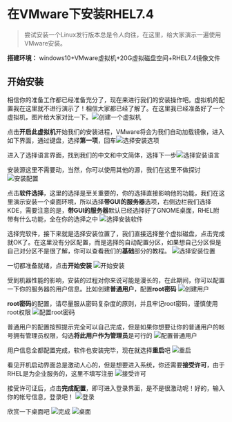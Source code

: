 # 在VMware下安装RHEL7.4

> 尝试安装一个Linux发行版本总是令人向往，在这里，给大家演示一遍使用VMware安装。

**搭建环境：** windows10+VMware虚拟机+20G虚拟磁盘空间+RHEL7.4镜像文件

## 开始安装

相信你的准备工作都已经准备充分了，现在来进行我们的安装操作吧。虚拟机的配置我在这里就不进行演示了！相信大家都已经了解了。在这里我已经准备好了一个虚拟机，图片给大家对比一下。![创建一个虚拟机](../public/rhel/1begin.png)

点击**开启此虚拟机**开始我们的安装进程，VMware将会为我们自动加载镜像，进入如下界面，通过键盘，选择**第一项**，回车![选择安装选项](../public/rhel/2start.png)

进入了选择语言界面，找到我们的中文和中文简体，选择下一步![选择安装语言](../public/rhel/3chooseLanguage.png)

安装源这里不需要动，当然，你可以使用其他的源，我们在这里不做探讨
![安装配置](../public/rhel/4config.png)

点击**软件选择**，这里的选择是至关重要的，你的选择直接影响他的功能，我们在这里演示安装一个桌面环境，所以选择**带GUI的服务器**选项，右侧边栏我们选择KDE，需要注意的是，**带GUI的服务器**默认已经选择好了GNOME桌面，RHEL附带有什么功能，全在你的选择之中
![选择安装软件](../public/rhel/5chooseSoftware.png)

选择完软件，接下来就是选择安装位置了，我们直接选择整个虚拟磁盘，点击完成就OK了。在这里没有分区配置，而是选择的自动配置分区，如果想自己分区但是自己对分区不是很了解，你可以查看我们的**基础**部分的教程。
![选择安装位置](../public/rhel/6installLocal.png)

一切都准备就绪，点击**开始安装**
![开始安装](../public/rhel/7startInstall.png)

受到机器性能的影响，安装的过程对你来说可能是漫长的，在此期间，你可以配置一下你的服务器的用户信息。比如创建**普通用户**，配置**root密码**
![创建用户](../public/rhel/8createUser.png)

**root密码**的配置，请尽量服从密码复杂度的原则，并且牢记root密码，谨慎使用root权限
![配置root密码](../public/rhel/9configRoot.png)

普通用户的配置按照提示完全可以自己完成，但是如果你想要让你的普通用户的帐号拥有管理员权限，勾选**将此用户作为管理员**是可行的
![配置普通用户](../public/rhel/10configUser.png)

用户信息全都配置完成，软件也安装完毕，现在就选择**重启**吧
![重启](../public/rhel/11reboot.png)

看见开机启动界面总是激动人心的，但是想要进入系统，你还需要**接受许可**，由于RHEL是为企业服务的，这里不填写注册
![接受许可](../public/rhel/12reserve.png)

接受许可证后，点击**完成配置**，即可进入登录界面，是不是很激动呢！好的，输入你的帐号信息，登录吧！
![登录](../public/rhel/13login.png)

欣赏一下桌面吧
![完成](../public/rhel/14over.png)
![桌面](../public/rhel/15desktop.png)
